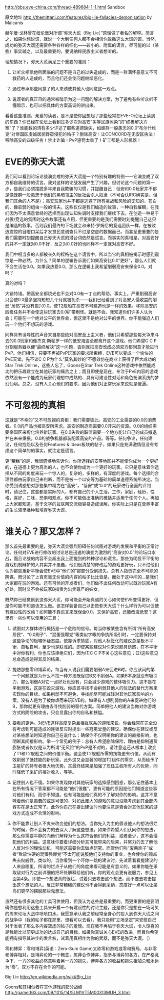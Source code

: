 ﻿http://bbs.eve-china.com/thread-489684-1-1.html
Sandbox

原文地址 http://themittani.com/features/big-lie-fallacies-demonisation
by Malcanis

赫尔曼·戈林曾在纽伦堡对所谓“弥天大谎（Big Lie）”原理做了著名的解释。简言之，如果你想说谎，就说一个大到任何人都不会相信你敢撒这么大谎的谎。当然，成功的弥天大谎还需要各种各样的细化——较小的、附属的谎言，尽可能的以（某些）事实辅之，以及最重要的，要说纳粹民族主义者想听的。

理想情况下，弥天大谎满足三个重要的准则：

1. 让听众相信他所面临的问题不是自己的过失造成的，而是一群满怀恶意又不可救药的人造成的，而且他们还会使问题继续恶化。

2. 通过奉承那些同意了的人来诱使其他人也同意这一观点。

3. 说谎者的真正目的通常被暗示为这一问题的解决方案，为了避免有些听众听不懂暗示，也可以把具体的方案高调的讲出来。

看看这些准则，亲爱的读者，是不是使你回想起了那些经常在EVE-O论坛上读到的东西？你已经在论坛上看到过多少次对高安“劣等民族污染”的“终极解决方案”了？谁能数的清有多少详述了那些道德缺失，如蜂群一般愚忠的0.0“布尔什维克”对帝国区虔诚居民野蛮侵犯的帖子？删除高安！让CONCORD在无安区执法！移除高安的四级任务！禁止诈骗！PvP惩罚太重了！矿工都是人形机器！


EVE的弥天大谎
==============

我们可以看到论坛论战演变成的弥天大谎是一个特别有趣的特例——它演变成了双方都自我维持的谎言。我对这样的论战发展产生了兴趣，但讨论这个问题的第一步，是我们必须摆脱多年来自我欺骗的习惯，并提醒自己：低安和0.0玩家并不都是像蜂群一般愚忠于他们的黑暗领主的反社会杀人奴隶（不可否认IRC确实是，但我们其余的人不是）；高安玩家也并不都是逃避了所有挑战和风险的无知的、苍白的、像软弱的蛆虫一般的懦夫。这些仅仅是我们编造的故事，一种自我催眠，在我们因为不太满意曾经的选择而出现认知失调时支撑我们继续下去。在创造一种易于战役/竞选的氛围时这些故事还有点用，但更重要的是我们需要时刻提醒自己这只是编造的叙事，否则我们最终的下场就会和米特·罗姆尼的竞选团队一样，在被败选震惊的目瞪口呆后才发觉民意调查只不过是空虚的数据而已。而甚至更重要的是我们需要时刻提醒自己弥天大谎的潜台词依然是谎言。而事实的真相是，对高安好的并不一定就对0.0不好，反之对0.0好的也同样不一定就对高安不好。

我们中相当多的人都被长久的桎梏在这个谎言中，所以当它的真相被揭示时感到震惊是一种必然。为什么？简单的逻辑告诉我们如果高安比0.0“更好”，那么人们就不会生活在0.0。如果我热爱0.0，那么在逻辑上我希望削弱高安来保全0.0。对吗？

真的对吗？

大错特错。把高安全都烧光也不会对0.0有一丁点的帮助。事实上，严重削弱高安只会使0.0最多坚持短短几个月就被扼杀——我们已经看到了对高安入侵收益的削弱“居然”并没有振兴0.0。使T2舰船在高安不可建造也是一样的效果。移除高安的四级任务并不会使这些玩家去0.0矿带刷怪。就是不会。我知道你们许多人认为会；可能在一个绝对公平的世界会，但这里不是绝对公平的世界。你不能强迫人们玩一个他们不想玩的游戏。

同样具有误导性的声音来自那些绝对高安至上主义者，他们只希望那些每天争来斗去的0.0玩家和像杰克·斯帕罗一样的低安海盗全都离开这个游戏。他们希望C C P分割服务器以便“最终解决”这一问题，否则就把高安改成必须双方都同意才能进行PvP。他们相信，只要不再被PvP玩家的要求所束缚，EVE可以变成一个愉快的PvE天堂。先不谈C C P为什么“莫名其妙的”不愿效仿在商业上获得了巨大成功的Star Trek Online，这些人忘了，Goons在Star Trek Online这种游戏中依然能成功的把乐趣建立在其他玩家的痛苦之上；而且即使是现在，专注于PvE内容的游戏依然没有一个能成为玩家们理想中成熟的、具有可建设性对话和角色扮演系统的梦幻仙境。总之，没有人关心他们的要求，因为他们对正常玩家来说就是傻逼。


不可忽视的真相
==============

这就是“不幸的”又不可忽视的真相：我们需要彼此。高安的工业需要的0.0的消费者。0.0的产品也被高安所需求。高安的制造商需要0.0开采的资源。0.0的组织需要帝国区来孵化培养新玩家。在0.0失败的联盟需要一个地方能让自己的成员撤退并在未来重振。0.0的战争机器都装配着高安的产品。等等。任何争论，任何建议，任何抱怨以及任何Features & Ideas板块的帖子，如果只是充满激情但没有考虑这个简单的的事实，就注定是谎言。

更“糟糕“的是，我很遗憾地告诉你，你所选择的安等地区并不能使你成为一个更好的，在道德上更为高尚的人，也不会使你成为一个更好的玩家。它只是意味着你选择从不同的角度来玩一个惊人的，复杂的，多样的，有深度的游戏。每个选择的合理性都由玩家自己来判断，而不是被一个以安等为基础的简单道德系统所决定。当你受到诱惑想对那些集中精力在“高安”，“低安”或“0.0”的玩家进行全面的评判时，请记住，这些都是实际的人，都有自己的个人生活，工作，家庭，经历，性格，喜好，口味，恐惧和观点。你不可能做出准确的概括并适用于任何个人。再加上大家都知道，基于文字的互联网交流极容易造成误解，你实际上只是在营养丰富的生长液里播种和培育弥天大谎。


谁关心？那又怎样？
==============

那么首先最重要的是，弥天大谎会强烈阻碍任何试图对游戏的发展和平衡的正常讨论。任何对EVE进行修改的讨论总是迅速的演变为激烈的“高安对0.0”的论坛口水战，而且论战的内容不会超出我上面提到的种种谬论和谎言。那些为明显不平衡的游戏机制辩护的人其实并不愚蠢，他们很清楚的修改后的游戏更好玩，只不过他们认为那些重新平衡会使EVE中“他们的”那部分受到损失。总有人指责完全不可能的阴谋，而讨论了上百页毫无价值的内容的帖子比比皆是，而处于这中间的...是我们大家都在玩的游戏。还有可怜的开发者们，他们做不出任何改动可以既对玩家A有好处，同时又不会被玩家B指责为出卖尊严的妓女。

既然你已经觉察到这弥天大谎，你可能会开始真诚的关心如何使EVE变得更好，但是你可能不知道该怎么做。该怎样装备自己以击败弥天大谎？什么样行为可以促使有建设性的改动？如何能不靠谎言来既保全0.0，又保护高安，还能改进低安？这里有一些你可以使用的工具：

1. 试图对大群体进行概括是一个危险的信号。每当你被某些含有所谓“所有高安居民”、“0.0刷子”、“混蛋强爆党”等类似字眼的争执所吸引时，一定要保持对这些争论的极端怀疑态度。依靠诉求情感，对他人标签化的建议总是极不平衡，自私自利，至少也是肤浅的。即使某些建议对你来说颇具诱惑，在不平衡中对你有利，你也应该拒绝它们，因为(1)C C P不关心这些意见；(2)这些意见总会造成适得其反的结果。

2. 提防那些零和博弈论。每当有人说我们需要削弱A来促进B时，你应该问的第一个问题就是为什么不找一种方法既促进B又不削弱A。如果B本身就没有吸引力，那么削弱A对它一点好处也没有，只会减少游戏的整体吸引力。这不是在平衡游戏，这是在毁灭游戏。你应该寻找不会削弱其他人的玩法的替代方案来实现你的目标。如果削弱不可避免，寻找能尽可能减轻对其他玩家影响的方案。没有人是为了被你虐而来玩EVE的。如果有人想削弱你的A来促进他们的B，那你就更有理由去寻找削弱的替代方案。简单把他人的建议当做对你游戏方式的阴险的攻击，只会显露出你的自私和狭隘。

3. 要看的更远。对EVE这样高度复杂且相互联系的游戏来说，你会经常在完全没有考虑到可能造成的连锁反应时提出一些冠冕堂皇的建议。确保你在建议或反对某些想法时知道你自己在说什么；确保你不仅明晰你的建议的直接影响，也明晰其间接影响。举一个常见的例子：总有人希望删除保险，理由是抑制通货膨胀或者仅仅是认为所谓“无风险”的PvP是不对的，请注意这还从根本上改变了T1和T2舰船之间的价值平衡。这会使T2舰船所需的技能更有价值，从而有效削弱了低技能的新玩家。此外这又会显著的增加T2组件的需求，从而给予了卫星矿的持有者极大地优势。其最终结果是加强了现任主权所有人的优势，同时降低了采矿的相对收入，等等。

4. 记住别人也不傻。如果你发现你对其他玩家的选择感到困惑，那么记住基本上在所有情况下答案都不可能是“他们很蠢”。更有可能的原因是他们知道这些事对他们有利，而你不知道。也有可能是他们真的不了解对你的影响。这并不意味着他们是愚蠢的或是可恨的，对如此庞大的游戏的意见没能考虑到其全部内容实在是太正常了。此外你自己在提出建议时也要注意是否会对其他玩家的游戏方式造成不合理的影响。

5. 你不能靠让别人不爽来改变他们的想法。当你先入为主的假设他人的想法很烂的时候，你不会努力的去深入了解这些想法。如果你希望人们认同你的想法，那么你需要平静的向他们解释为什么这符合他们的利益，或者至少，这不会侵犯他们的利益。这意味你要着详细分析其可能带来的后果，并努力的去了解他人反对你的理性动机，可能这需要你去做点研究。而管他们叫“废柴刷子”或者“欺软怕硬的混蛋强爆党”不太可能说服他们支持你的事业，也会使你的观点失去权威性。类似的，当你看到一个吓你一跳的建议时，先试着看看提建议的人来自哪里，所谓的烂点子从他们的角度来看可能是有意义的。如果你能在采取敌对行为之前详细的把坏处解释给他们听，你的观点会更有说服力，参见上面第4条。即使一个想法真的很烂，试着只去攻击这个想法，而不要去攻击提出这个想法的人。反正非常糟糕的建议也不会得到采纳，态度好一点可以让菜鸟们更早的摆脱那些鬼想法。

虽然还有很多其他的工具可供使用，但我认为这些是最重要的。而更重要的是要明确你是想利用这些工具来开启一个有建设性的讨论主题，还是你只是想在一场可笑的周末论坛大战中喷喷口水。我愿意承认我之前经常全身心的投入到弥天大谎之间的战争中（我的帖子都在那里，想看可以去看），我只能用“立场坚定”来安慰自己对于发表了那么多内容空虚的帖子的羞愧。现在我不再陷于弥天大谎，令人惊喜的是我能比以前更成功的达成自己的目标。如果你真诚关心EVE的改进，而且你希望能拥有指导其进步的发言权，试着用真相作为你的武器，而不是弥天大谎。（）



零和博弈：零和博弈(英语：Zero-Sum Game)又称零和游戏或零和赛局，与非零和博弈相对，是博弈论的一个概念，属非合作博弈，指参与博弈的各方，在严格竞争下，一方的收益必然意味着另一方的损失，博弈各方的收益和损失相加总和永远为“零”。双方不存在合作的可能。

Big Lie
http://en.wikipedia.org/wiki/Big_Lie

Goons和其相似者在其他游戏的部分战绩
http://game.163.com/09/1015/14/5LM1VT5M00313MUH_3.html